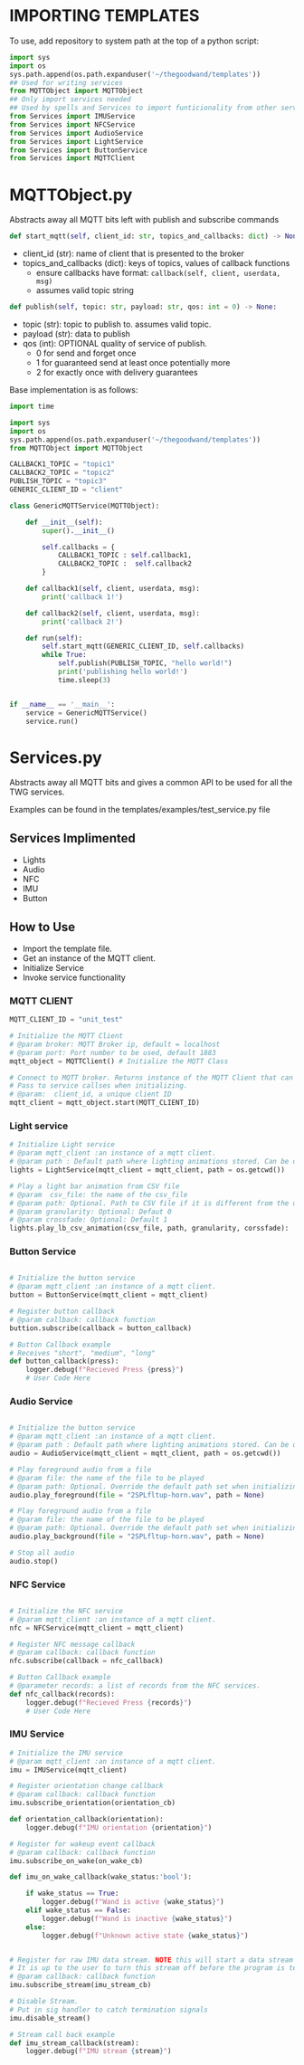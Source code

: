 # IMPORTING TEMPLATES #

To use, add repository to system path at the top of a python script:

```python
import sys
import os
sys.path.append(os.path.expanduser('~/thegoodwand/templates'))
## Used for writing services 
from MQTTObject import MQTTObject
## Only import services needed
## Used by spells and Services to import funticionality from other services 
from Services import IMUService
from Services import NFCService
from Services import AudioService
from Services import LightService
from Services import ButtonService
from Services import MQTTClient

```

# MQTTObject.py #
Abstracts away all MQTT bits left with publish and subscribe commands

```python
def start_mqtt(self, client_id: str, topics_and_callbacks: dict) -> None
```

- client_id (str): name of client that is presented to the broker
- topics_and_callbacks (dict): keys of topics, values of callback functions
    - ensure callbacks have format: `callback(self, client, userdata, msg)`
    - assumes valid topic string


```python 
def publish(self, topic: str, payload: str, qos: int = 0) -> None:
```

- topic (str): topic to publish to. assumes valid topic.
- payload (str): data to publish
- qos (int): OPTIONAL quality of service of publish.
    - 0 for send and forget once
    - 1 for guaranteed send at least once potentially more
    - 2 for exactly once with delivery guarantees

Base implementation is as follows:

```python
import time

import sys
import os
sys.path.append(os.path.expanduser('~/thegoodwand/templates'))
from MQTTObject import MQTTObject

CALLBACK1_TOPIC = "topic1"
CALLBACK2_TOPIC = "topic2"
PUBLISH_TOPIC = "topic3"
GENERIC_CLIENT_ID = "client"

class GenericMQTTService(MQTTObject):

    def __init__(self):
        super().__init__()

        self.callbacks = {
            CALLBACK1_TOPIC : self.callback1,
            CALLBACK2_TOPIC :  self.callback2
        }

    def callback1(self, client, userdata, msg):
        print('callback 1!')

    def callback2(self, client, userdata, msg):
        print('callback 2!')

    def run(self):
        self.start_mqtt(GENERIC_CLIENT_ID, self.callbacks)
        while True:
            self.publish(PUBLISH_TOPIC, "hello world!")
            print('publishing hello world!')
            time.sleep(3)


if __name__ == '__main__':
    service = GenericMQTTService()  
    service.run() 


```


# Services.py #

Abstracts away all MQTT bits and gives a common API to be used for all the TWG services. 

Examples can be found in the templates/examples/test_service.py file

## Services Implimented ##
* Lights
* Audio 
* NFC 
* IMU
* Button 

## How to Use ##

* Import the template file. 
* Get an instance of the MQTT client.
* Initialize Service 
* Invoke service functionality 


### MQTT CLIENT ###
```python 
MQTT_CLIENT_ID = "unit_test"

# Initialize the MQTT Client
# @param broker: MQTT Broker ip, default = localhost
# @param port: Port number to be used, default 1883
mqtt_object = MQTTClient() # Initialize the MQTT Class 

# Connect to MQTT broker. Returns instance of the MQTT Client that can be 
# Pass to service callses when initializing.
# @param:  client_id, a unique client ID  
mqtt_client = mqtt_object.start(MQTT_CLIENT_ID) 
```

### Light service ###
```python
# Initialize Light service 
# @param mqtt_client :an instance of a mqtt client.
# @param path : Default path where lighting animations stored. Can be overrode in the play_lb_csv_animation function
lights = LightService(mqtt_client = mqtt_client, path = os.getcwd()) 

# Play a light bar animation from CSV file
# @param  csv_file: the name of the csv_file
# @param path: Optional. Path to CSV file if it is different from the default path set in the LightService Init
# @param granularity: Optional: Defaut 0 
# @param crossfade: Optional: Default 1
lights.play_lb_csv_animation(csv_file, path, granularity, corssfade):

```

### Button Service ### 
```python 

# Initialize the button service 
# @param mqtt_client :an instance of a mqtt client.
button = ButtonService(mqtt_client = mqtt_client)

# Register button callback 
# @param callback: callback function 
buttion.subscribe(callback = button_callback)

# Button Callback example 
# Receives "short", "medium", "long"
def button_callback(press):
    logger.debug(f"Recieved Press {press}")
    # User Code Here
```

### Audio Service ### 
```python 

# Initialize the button service 
# @param mqtt_client :an instance of a mqtt client.
# @param path : Default path where lighting animations stored. Can be overrode in the play functions
audio = AudioService(mqtt_client = mqtt_client, path = os.getcwd())

# Play foreground audio from a file
# @param file: the name of the file to be played 
# @param path: Optional. Override the default path set when initializing the class
audio.play_foreground(file = "2SPLfltup-horn.wav", path = None)

# Play foreground audio from a file
# @param file: the name of the file to be played 
# @param path: Optional. Override the default path set when initializing the class
audio.play_background(file = "2SPLfltup-horn.wav", path = None)

# Stop all audio
audio.stop()
```

### NFC Service ### 
```python 

# Initialize the NFC service 
# @param mqtt_client :an instance of a mqtt client.
nfc = NFCService(mqtt_client = mqtt_client)

# Register NFC message callback 
# @param callback: callback function 
nfc.subscribe(callback = nfc_callback)

# Button Callback example 
# @parameter records: a list of records from the NFC services.
def nfc_callback(records):
    logger.debug(f"Recieved Press {records}")
    # User Code Here
```

### IMU Service ### 
```python 
# Initialize the IMU service 
# @param mqtt_client :an instance of a mqtt client.
imu = IMUService(mqtt_client)

# Register orientation change callback 
# @param callback: callback function 
imu.subscribe_orientation(orientation_cb)

def orientation_callback(orientation):
    logger.debug(f"IMU orientation {orientation}")

# Register for wakeup event callback 
# @param callback: callback function 
imu.subscribe_on_wake(on_wake_cb)

def imu_on_wake_callback(wake_status:'bool'):

    if wake_status == True: 
        logger.debug(f"Wand is active {wake_status}")
    elif wake_status == False: 
        logger.debug(f"Wand is inactive {wake_status}")
    else:    
        logger.debug(f"Unknown active state {wake_status}")


# Register for raw IMU data stream. NOTE this will start a data stream of IMU data
# It is up to the user to turn this stream off before the program is terminated 
# @param callback: callback function 
imu.subscribe_stream(imu_stream_cb)

# Disable Stream.
# Put in sig handler to catch termination signals
imu.disable_stream()

# Stream call back example
def imu_stream_callback(stream):
    logger.debug(f"IMU stream {stream}")


```
